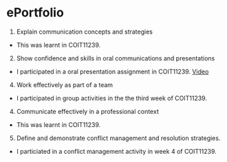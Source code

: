 # ePortfolio
1. Explain communication concepts and strategies
  - This was learnt in COIT11239.
2. Show confidence and skills in oral communications and presentations
  - I participated in a oral presentation assignment in COIT11239. [Video](https://www.dropbox.com/s/i614q80thc39c9u/VID_20220428_113024206.mp4?dl=0)
4. Work effectively as part of a team
  - I participated in group activities in the the third week of COIT11239.
4. Communicate effectively in a professional context
  - This was learnt in COIT11239.
5. Define and demonstrate conflict management and resolution strategies.
  - I particiated in a conflict management activity in week 4 of COIT11239.
